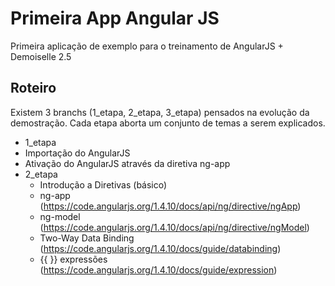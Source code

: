 # Primeira App Angular JS

Primeira aplicação de exemplo para o treinamento de AngularJS + Demoiselle 2.5

## Roteiro

Existem 3 branchs (1_etapa, 2_etapa, 3_etapa) pensados na evolução da demostração.
Cada etapa aborta um conjunto de temas a serem explicados.

* 1_etapa
 * Importação do AngularJS
 * Ativação do AngularJS através da diretiva ng-app
* 2_etapa
  * Introdução a Diretivas (básico)
   * ng-app (https://code.angularjs.org/1.4.10/docs/api/ng/directive/ngApp)
   * ng-model (https://code.angularjs.org/1.4.10/docs/api/ng/directive/ngModel)
  * Two-Way Data Binding (https://code.angularjs.org/1.4.10/docs/guide/databinding)
  * {{ }} expressões (https://code.angularjs.org/1.4.10/docs/guide/expression)